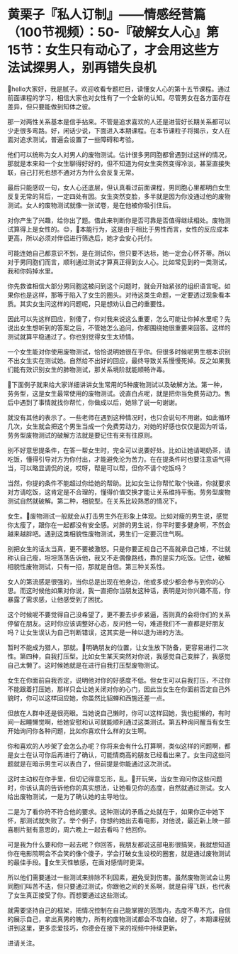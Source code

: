 # 黄栗子『私人订制』——情感经营篇（100节视频）：50-『破解女人心』第15节：女生只有动心了，才会用这些方法试探男人，别再错失良机

🎼hello大家好，我是腻子。欢迎收看专题栏目，读懂女人心的第十五节课程。通过前面课程的学习，相信大家也对女性有了一个全新的认知。尽管男女在各方面存在差异，但只要能做到知体之彼。

那一对两性关系基本是信手拈来。不管是追求喜欢的人还是进营好长期关系都可以少走很多弯路。好，闲话少说，下面进入本期课程。在本节课粒子将揭示，女人在面对追求测试，普遍会设置了一些障碍和考验。

他们可以统称为女人对男人的废物测试。估计很多男同胞都曾遇到过这样的情况，那就是本来和一个女生聊得好好的，但不知道为何女生突然变得冷淡，甚至直接失联，自己打死也想不通对方为什么会反复无常。

最后只能感叹一句，女人心还底层，但认真看过前面课程，男同胞心里都明白女生反复无常的背后，一定四处有因。女生突然变脸，多半就是因为你没通过他的废物测试。女人的废物测试就像一张试卷，是在他被你吸引住后。

对你产生了兴趣，给你出了题。借此来判断你是否可靠是否值得继续相处。废物测试算得上是女性的。😊，🎼本能行为，这是由于相比于男性而言，女性的反应成本更高，所以必须对伴侣进行筛选后，她才会安心托付。

可能连她自己都意识不到，是在测试你，但只要不达标，她一定会心怀芥蒂。所以对于男同胞们而言，顺利通过测试才算真正得到女人心。比如常见到的一类测试，我和你妈掉水里。

你先救谁相信大部分男同胞这被问到这个问题时，就会开始紧张的组织语言呢。如果你也是这样，那等于陷入了女生的圈头。对待这类生命题，一定要透过现象看本质。其实女生问这样的问题呢，只是想劝认自己的重要性。

因此可以先这样回应，别傻了，你对我来说这么重要，怎么可能让你掉水里呢？先说出女生想听到的答案之后，不管她怎么追问，你都围绕她很重要来回答。这样的测试就算平稳通过了。你也别觉得女生太矫情。

一个女生能对你使用废物测试，恰恰说明她很在乎你。但很多时候呢男生根本识别不出女生实在测试她。自然给不出好的回应，最终导致关系慢慢死掉。反之如果我们能有效识别女生的肺物测试，那关系境阶就能顺畅许毒。

🎼下面例子就来给大家详细讲讲女生常用的5种废物测试以及破解方法。第一种，劳务型，这是女生最常使用的废物测试。说直白点呢，就是把你当免费劳动力。售后中遇到了事情就找你帮忙，你做成以后，她除了说一句谢谢。

就没有其他的表示了。一些老师在遇到这种情况时，也只会说句不用谢。如此循环几次，女生就会把这个男生当成一个免费劳动力，对她的好感也仅仅是因为听话，劳务型废物测试的破解方法就是要记住有来有往原则。

别不好意思提条件，在答一帮女生时，完全可以说要好处。比如让她请喝奶茶，请吃饭，懂得引导对方为你付出，才能避免沦为苦力。在在提条件时也要注意语气得当，可以略显调侃的说，哎呀，帮是可以帮，但你不请个吃饭吗？

当然，你提的条件不能超过你给她的帮助。比如女生让你帮忙取个快递，你就要求对方请吃饭，这肯定是不合理的，懂得价值交换才能让关系维持平衡。劳务型废物测试自然就破解。第二种，相貌型。在关系比较熟悉的情况下。

女生。🎼废物测试一般就会从打击男生外在形象上体现。比如对瘦的男生说，感觉你太瘦了，跟你在一起都没有安全感。对胖的男生说，你平时要多健身啊，不然会越来越胖吧。遇到这类相貌性废物测试，男生们一定要沉住气啊。

别把女生的话太当真，更不要被激怒。只是你要正视自己不高就承自己矮，不壮就称认自己瘦，坦坦荡荡告诉他，我又不走偶像路线，靠的是实力吃饭。记住，破解相貌性废物测试，只有一招，那就是自信。第三种关系性。

女人的第流感是很强的，当你总是出现在他身边，他或多或少都会参与到你的心思。而这时候他如果对你说，我一直把你当朋友这种话，表明是对你兴趣不高，你暴露了需求感，让他感受到了困扰。

这个时候呢不要觉得自己没希望了，更不要去步步紧逼，否则真的会将你们的关系停留在朋友。这时你应该调整好心态，反问他一句，难道我们不一直都是好朋友吗？让女生误认为自己判断错误，这其实是一种以退为进的方法。

暂时不能成为猎人，那就。🎼明确朋友的位置，让女生放下防备，更容易进行二次性。第四种，自我打压型。比如女生某天突然对你说，我感觉自己变胖了，我感觉自己太懒了。这时候她就是在进行自我打压型废物测试。

女生在你面前自我否定，说明他对你的好感度不低。但女生可以自我打压，不过你不能跟着打压她，那样只会让她关闭对你的心门，因此当女生在你面前否定自己外貌时，你可以这样回应她，你虽然比貂蝉和西施还差一点。

但放在人群中还是很亮眼。当她说自己懒时，你可以这样回她，我也挺懒的，有时间一起睡懒觉啊，给她安慰和认可就能顺利通过这类测试。第五种询问醒当有女生开始询问你各种问题，比如你喜欢什么样的女生啊。

你和喜欢的人吵架了会怎么办呢？你将来会有什么打算啊，类似这样的问题啊，都是女士在认可你后再进行了确认，可能情商高的朋友已经看出来了。女生问这些问题就是在暗示男生可以表白了，但前提是你能通过这次测试。

这时主动权在你手里，但切记得意忘形，乱。🎼开玩笑，当女生询问你这些问题时，你该认真的告诉他你的真实想法，让她看见你的态度，自然就通过测试。女人给出废物测试，一是为了确认她的主导地位。

二是为了看你符不符合他的要求。这种测试的矛盾之处就在于，如果你正中她下怀，那测试就失败了。举个例子，你想约她出去看电影，对他说，最近新上映一部喜剧片挺有意思的，周六晚上一起去看吗？他回你。

可是我为什么要和你一起去呢？你回答，我朋友都说这部电影很搞笑，我就想知道你在电影院啊会不会笑的像个傻子，学会打破女生设校的圈套，就是通过废物测试的最佳手段。🎼女生天性敏感，在面对感情时更深。

所以他们需要通过一些测试来排除不利因素，避免受到伤害。虽然废物测试会让男同胞们叫苦不迭，但只要通过测试，你跟他之间的关系啊，就是自得飞跃，也代表了女生真正接受了你。而想要通过这些测试。

就需要坚持自己的框架，把情况控制在自己能掌握的范围内，态度不卑不亢，自信的展示自己，拿出真男的魄力，所有的废物测试都会不攻自破。好了，本期课程就讲到这里，更多恋爱技巧，你德会在接下来的视频中持续更新。

进请关注。